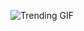 ![Trending GIF](https://media0.giphy.com/media/v1.Y2lkPThiYjIxNzcybzFrbHJwaTl0dGVkdmQ2cWtvNGoxMDdjdzhjZmV5cnF5Z25wZ2lkcCZlcD12MV9naWZzX3NlYXJjaCZjdD1n/fryY00CO4xCz4uJuDQ/giphy.gif)
